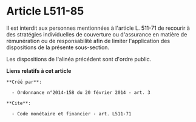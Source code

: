# Article L511-85

Il est interdit aux personnes mentionnées à l'article L. 511-71 de recourir à des stratégies individuelles de couverture ou
d'assurance en matière de rémunération ou de responsabilité afin de limiter l'application des dispositions de la présente
sous-section. 

Les dispositions de l'alinéa précédent sont d'ordre public.

**Liens relatifs à cet article**

	**Créé par**:

	  - Ordonnance n°2014-158 du 20 février 2014 - art. 3

	**Cite**:

	  - Code monétaire et financier - art. L511-71
